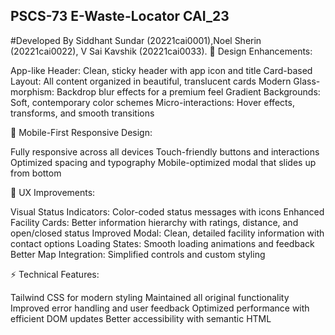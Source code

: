 ## PSCS-73 E-Waste-Locator CAI_23 
#Developed By Siddhant Sundar (20221cai0001),Noel Sherin (20221cai0022), V Sai Kavshik (20221cai0033).
🎨 Design Enhancements:

App-like Header: Clean, sticky header with app icon and title
Card-based Layout: All content organized in beautiful, translucent cards
Modern Glass-morphism: Backdrop blur effects for a premium feel
Gradient Backgrounds: Soft, contemporary color schemes
Micro-interactions: Hover effects, transforms, and smooth transitions

📱 Mobile-First Responsive Design:

Fully responsive across all devices
Touch-friendly buttons and interactions
Optimized spacing and typography
Mobile-optimized modal that slides up from bottom

🎯 UX Improvements:

Visual Status Indicators: Color-coded status messages with icons
Enhanced Facility Cards: Better information hierarchy with ratings, distance, and open/closed status
Improved Modal: Clean, detailed facility information with contact options
Loading States: Smooth loading animations and feedback
Better Map Integration: Simplified controls and custom styling

⚡ Technical Features:

Tailwind CSS for modern styling
Maintained all original functionality
Improved error handling and user feedback
Optimized performance with efficient DOM updates
Better accessibility with semantic HTML
